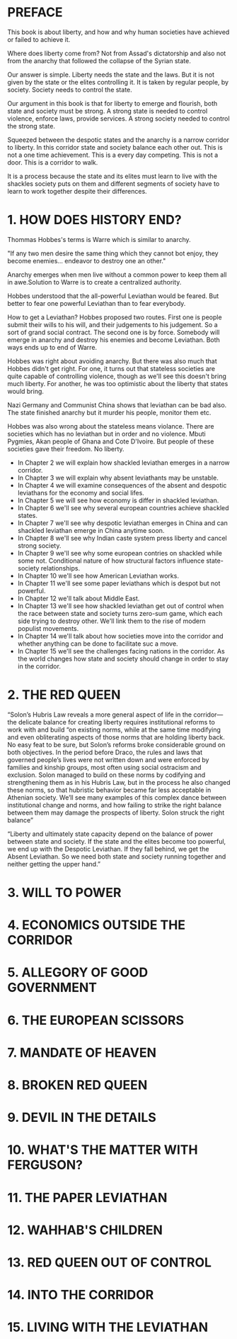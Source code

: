 # PREFACE

This book is about liberty, and how and why human societies have achieved or failed to achieve it.

Where does liberty come from? Not from Assad's dictatorship and also not from the anarchy that followed the collapse of the Syrian state.

Our answer is simple. Liberty needs the state and the laws. But it is not given by the state or the elites controlling it. It is taken by regular people, by society. Society needs to control the state.

Our argument in this book is that for liberty to emerge and flourish, both state and society must be strong. A strong state is needed to control violence, enforce laws, provide services. A strong society needed to control the strong state.

Squeezed between the despotic states and the anarchy is a narrow corridor to liberty. In this corridor state and society balance each other out. This is not a one time achievement. This is a every day competing. This is not a door. This is a corridor to walk.

It is a process because the state and its elites must learn to live with the shackles society puts on them and different segments of society have to learn to work together despite their differences.

# 1. HOW DOES HISTORY END?

Thommas Hobbes's terms is Warre which is similar to anarchy.

"If any two men desire the same thing which they cannot bot enjoy, they become enemies... endeavor to destroy one an other."

Anarchy emerges when men live without a common power to keep them all in awe.Solution to Warre is to create a centralized authority.

Hobbes understood that the all-powerful Leviathan would be feared. But better to fear one powerful Leviathan than to fear everybody.

How to get a Leviathan? Hobbes proposed two routes. First one is people submit their wills to his will, and their judgements to his judgement. So a sort of grand social contract. The second one is by force. Somebody will emerge in anarchy and destroy his enemies and become Leviathan. Both ways ends up to end of Warre.

Hobbes was right about avoiding anarchy. But there was also much that Hobbes didn't get right. For one, it turns out that stateless societies are quite capable of controlling violence, though as we'll see this doesn't bring much liberty. For another, he was too optimistic about the liberty that states would bring.

Nazi Germany and Communist China shows that leviathan can be bad also. The state finished anarchy but it murder his people, monitor them etc.

Hobbes was also wrong about the stateless means violance. There are societies which has no leviathan but in order and no violence. Mbuti Pygmies, Akan people of Ghana and Cote D'Ivoire. But people of these societies gave their freedom. No liberty.

- In Chapter 2 we will explain how shackled leviathan emerges in a narrow corridor.
- In Chapter 3 we will explain why absent leviathants may be unstable.
- In Chapter 4 we will examine consequences of the absent and despotic leviathans for the economy and social lifes.
- In Chapter 5 we will see how economy is differ in shackled leviathan.
- In Chapter 6 we'll see why several european countries achieve shackled states.
- In Chapter 7 we'll see why despotic leviathan emerges in China and can shackled leviathan emerge in China anytime soon.
- In Chapter 8 we'll see why Indian caste system press liberty and cancel strong society.
- In Chapter 9 we'll see why some european contries on shackled while some not. Conditional nature of how structural factors influence state-society relationships.
- In Chapter 10 we'll see how American Leviathan works.
- In Chapter 11 we'll see some paper leviathans which is despot but not powerful.
- In Chapter 12 we'll talk about Middle East.
- In Chapter 13 we'll see how shackled leviathan get out of control when the race between state and society turns zero-sum game, which each side trying to destroy other. We'll link them to the rise of modern populist movements.
- In Chapter 14 we'll talk about how societies move into the corridor and whether anything can be done to facilitate suc a move.
- In Chapter 15 we'll see the challenges facing nations in the corridor. As the world changes how state and society should change in order to stay in the corridor.

# 2. THE RED QUEEN

“Solon’s Hubris Law reveals a more general aspect of life in the corridor—the delicate balance for creating liberty requires institutional reforms to work with and build “on existing norms, while at the same time modifying and even obliterating aspects of those norms that are holding liberty back. No easy feat to be sure, but Solon’s reforms broke considerable ground on both objectives. In the period before Draco, the rules and laws that governed people’s lives were not written down and were enforced by families and kinship groups, most often using social ostracism and exclusion. Solon managed to build on these norms by codifying and strengthening them as in his Hubris Law, but in the process he also changed these norms, so that hubristic behavior became far less acceptable in Athenian society. We’ll see many examples of this complex dance between institutional change and norms, and how failing to strike the right balance between them may damage the prospects of liberty. Solon struck the right balance”

“Liberty and ultimately state capacity depend on the balance of power between state and society. If the state and the elites become too powerful, we end up with the Despotic Leviathan. If they fall behind, we get the Absent Leviathan. So we need both state and society running together and neither getting the upper hand.”

# 3. WILL TO POWER

# 4. ECONOMICS OUTSIDE THE CORRIDOR

# 5. ALLEGORY OF GOOD GOVERNMENT

# 6. THE EUROPEAN SCISSORS

# 7. MANDATE OF HEAVEN

# 8. BROKEN RED QUEEN

# 9. DEVIL IN THE DETAILS

# 10. WHAT'S THE MATTER WITH FERGUSON?

# 11. THE PAPER LEVIATHAN

# 12. WAHHAB'S CHILDREN

# 13. RED QUEEN OUT OF CONTROL

# 14. INTO THE CORRIDOR

# 15. LIVING WITH THE LEVIATHAN
